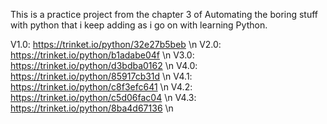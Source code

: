 This is a practice project from the chapter 3 of Automating the boring stuff with python that i keep adding as i go on with learning Python.

V1.0: https://trinket.io/python/32e27b5beb \n
V2.0: https://trinket.io/python/b1adabe04f \n
V3.0: https://trinket.io/python/d3bdba0162 \n
V4.0: https://trinket.io/python/85917cb31d \n
V4.1: https://trinket.io/python/c8f3efc641 \n
V4.2: https://trinket.io/python/c5d06fac04 \n
V4.3: https://trinket.io/python/8ba4d67136 \n